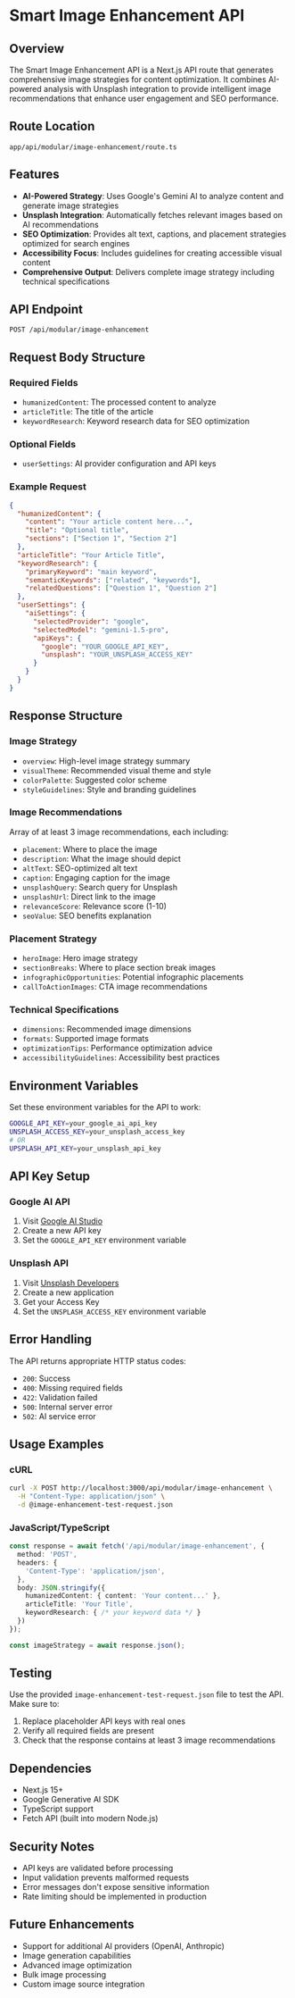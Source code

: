 # Smart Image Enhancement API

## Overview
The Smart Image Enhancement API is a Next.js API route that generates comprehensive image strategies for content optimization. It combines AI-powered analysis with Unsplash integration to provide intelligent image recommendations that enhance user engagement and SEO performance.

## Route Location
`app/api/modular/image-enhancement/route.ts`

## Features
- **AI-Powered Strategy**: Uses Google's Gemini AI to analyze content and generate image strategies
- **Unsplash Integration**: Automatically fetches relevant images based on AI recommendations
- **SEO Optimization**: Provides alt text, captions, and placement strategies optimized for search engines
- **Accessibility Focus**: Includes guidelines for creating accessible visual content
- **Comprehensive Output**: Delivers complete image strategy including technical specifications

## API Endpoint
```
POST /api/modular/image-enhancement
```

## Request Body Structure

### Required Fields
- `humanizedContent`: The processed content to analyze
- `articleTitle`: The title of the article
- `keywordResearch`: Keyword research data for SEO optimization

### Optional Fields
- `userSettings`: AI provider configuration and API keys

### Example Request
```json
{
  "humanizedContent": {
    "content": "Your article content here...",
    "title": "Optional title",
    "sections": ["Section 1", "Section 2"]
  },
  "articleTitle": "Your Article Title",
  "keywordResearch": {
    "primaryKeyword": "main keyword",
    "semanticKeywords": ["related", "keywords"],
    "relatedQuestions": ["Question 1", "Question 2"]
  },
  "userSettings": {
    "aiSettings": {
      "selectedProvider": "google",
      "selectedModel": "gemini-1.5-pro",
      "apiKeys": {
        "google": "YOUR_GOOGLE_API_KEY",
        "unsplash": "YOUR_UNSPLASH_ACCESS_KEY"
      }
    }
  }
}
```

## Response Structure

### Image Strategy
- `overview`: High-level image strategy summary
- `visualTheme`: Recommended visual theme and style
- `colorPalette`: Suggested color scheme
- `styleGuidelines`: Style and branding guidelines

### Image Recommendations
Array of at least 3 image recommendations, each including:
- `placement`: Where to place the image
- `description`: What the image should depict
- `altText`: SEO-optimized alt text
- `caption`: Engaging caption for the image
- `unsplashQuery`: Search query for Unsplash
- `unsplashUrl`: Direct link to the image
- `relevanceScore`: Relevance score (1-10)
- `seoValue`: SEO benefits explanation

### Placement Strategy
- `heroImage`: Hero image strategy
- `sectionBreaks`: Where to place section break images
- `infographicOpportunities`: Potential infographic placements
- `callToActionImages`: CTA image recommendations

### Technical Specifications
- `dimensions`: Recommended image dimensions
- `formats`: Supported image formats
- `optimizationTips`: Performance optimization advice
- `accessibilityGuidelines`: Accessibility best practices

## Environment Variables
Set these environment variables for the API to work:

```bash
GOOGLE_API_KEY=your_google_ai_api_key
UNSPLASH_ACCESS_KEY=your_unsplash_access_key
# OR
UPSPLASH_API_KEY=your_unsplash_api_key
```

## API Key Setup

### Google AI API
1. Visit [Google AI Studio](https://makersuite.google.com/app/apikey)
2. Create a new API key
3. Set the `GOOGLE_API_KEY` environment variable

### Unsplash API
1. Visit [Unsplash Developers](https://unsplash.com/developers)
2. Create a new application
3. Get your Access Key
4. Set the `UNSPLASH_ACCESS_KEY` environment variable

## Error Handling
The API returns appropriate HTTP status codes:
- `200`: Success
- `400`: Missing required fields
- `422`: Validation failed
- `500`: Internal server error
- `502`: AI service error

## Usage Examples

### cURL
```bash
curl -X POST http://localhost:3000/api/modular/image-enhancement \
  -H "Content-Type: application/json" \
  -d @image-enhancement-test-request.json
```

### JavaScript/TypeScript
```typescript
const response = await fetch('/api/modular/image-enhancement', {
  method: 'POST',
  headers: {
    'Content-Type': 'application/json',
  },
  body: JSON.stringify({
    humanizedContent: { content: 'Your content...' },
    articleTitle: 'Your Title',
    keywordResearch: { /* your keyword data */ }
  })
});

const imageStrategy = await response.json();
```

## Testing
Use the provided `image-enhancement-test-request.json` file to test the API. Make sure to:
1. Replace placeholder API keys with real ones
2. Verify all required fields are present
3. Check that the response contains at least 3 image recommendations

## Dependencies
- Next.js 15+
- Google Generative AI SDK
- TypeScript support
- Fetch API (built into modern Node.js)

## Security Notes
- API keys are validated before processing
- Input validation prevents malformed requests
- Error messages don't expose sensitive information
- Rate limiting should be implemented in production

## Future Enhancements
- Support for additional AI providers (OpenAI, Anthropic)
- Image generation capabilities
- Advanced image optimization
- Bulk image processing
- Custom image source integration

